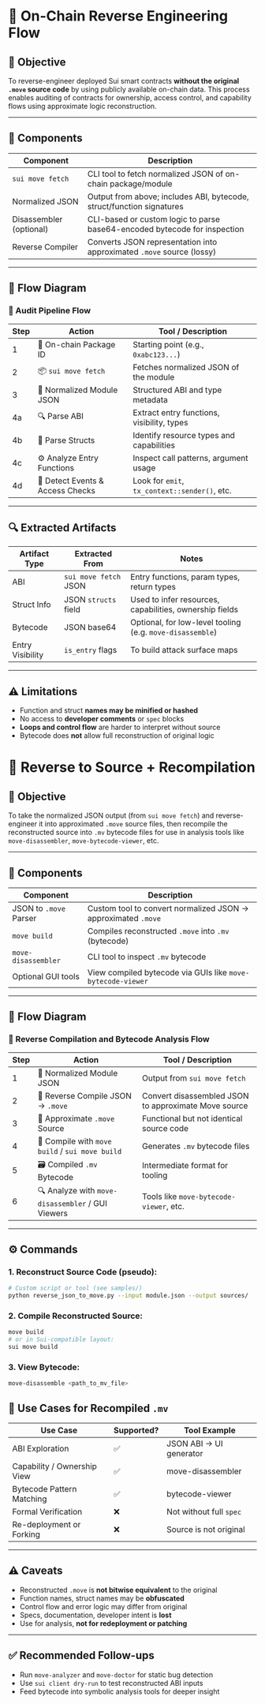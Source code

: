 # 🧠 On-Chain Reverse Engineering Flow

## 📌 Objective

To reverse-engineer deployed Sui smart contracts **without the original `.move` source code** by using publicly available on-chain data. This process enables auditing of contracts for ownership, access control, and capability flows using approximate logic reconstruction.

---

## 🧱 Components

| Component               | Description                                                               |
| ----------------------- | ------------------------------------------------------------------------- |
| `sui move fetch`        | CLI tool to fetch normalized JSON of on-chain package/module              |
| Normalized JSON         | Output from above; includes ABI, bytecode, struct/function signatures     |
| Disassembler (optional) | CLI-based or custom logic to parse base64-encoded bytecode for inspection |
| Reverse Compiler        | Converts JSON representation into approximated `.move` source (lossy)     |

---

## 🧩 Flow Diagram

### 🔄 Audit Pipeline Flow

| Step | Action                           | Tool / Description                            |
| ---- | -------------------------------- | --------------------------------------------- |
| 1    | 🔗 On-chain Package ID           | Starting point (e.g., `0xabc123...`)          |
| 2    | 📦 `sui move fetch`              | Fetches normalized JSON of the module         |
| 3    | 📄 Normalized Module JSON        | Structured ABI and type metadata              |
| 4a   | 🔍 Parse ABI                     | Extract entry functions, visibility, types    |
| 4b   | 🧱 Parse Structs                 | Identify resource types and capabilities      |
| 4c   | ⚙ Analyze Entry Functions        | Inspect call patterns, argument usage         |
| 4d   | 🧭 Detect Events & Access Checks | Look for `emit`, `tx_context::sender()`, etc. |

---

## 🔍 Extracted Artifacts

| Artifact Type    | Extracted From        | Notes                                                     |
| ---------------- | --------------------- | --------------------------------------------------------- |
| ABI              | `sui move fetch` JSON | Entry functions, param types, return types                |
| Struct Info      | JSON `structs` field  | Used to infer resources, capabilities, ownership fields   |
| Bytecode         | JSON base64           | Optional, for low-level tooling (e.g. `move-disassemble`) |
| Entry Visibility | `is_entry` flags      | To build attack surface maps                              |

---

## ⚠️ Limitations

- Function and struct **names may be minified or hashed**
- No access to **developer comments** or `spec` blocks
- **Loops and control flow** are harder to interpret without source
- Bytecode does **not** allow full reconstruction of original logic

# 🔄 Reverse to Source + Recompilation

## 📌 Objective

To take the normalized JSON output (from `sui move fetch`) and reverse-engineer it into approximated `.move` source files, then recompile the reconstructed source into `.mv` bytecode files for use in analysis tools like `move-disassembler`, `move-bytecode-viewer`, etc.

---

## 🧱 Components

| Component              | Description                                                   |
| ---------------------- | ------------------------------------------------------------- |
| JSON to `.move` Parser | Custom tool to convert normalized JSON → approximated `.move` |
| `move build`           | Compiles reconstructed `.move` into `.mv` (bytecode)          |
| `move-disassembler`    | CLI tool to inspect `.mv` bytecode                            |
| Optional GUI tools     | View compiled bytecode via GUIs like `move-bytecode-viewer`   |

---

## 🧩 Flow Diagram

### 🔁 Reverse Compilation and Bytecode Analysis Flow

| Step | Action                                            | Tool / Description                                   |
| ---- | ------------------------------------------------- | ---------------------------------------------------- |
| 1    | 📄 Normalized Module JSON                         | Output from `sui move fetch`                         |
| 2    | 🔁 Reverse Compile JSON → `.move`                 | Convert disassembled JSON to approximate Move source |
| 3    | 📝 Approximate `.move` Source                     | Functional but not identical source code             |
| 4    | 🧱 Compile with `move build` / `sui move build`   | Generates `.mv` bytecode files                       |
| 5    | 🗃️ Compiled `.mv` Bytecode                        | Intermediate format for tooling                      |
| 6    | 🔍 Analyze with `move-disassembler` / GUI Viewers | Tools like `move-bytecode-viewer`, etc.              |

---

## ⚙️ Commands

### 1. Reconstruct Source Code (pseudo):

```bash
# Custom script or tool (see samples/)
python reverse_json_to_move.py --input module.json --output sources/
```

### 2. Compile Reconstructed Source:

```bash
move build
# or in Sui-compatible layout:
sui move build
```

### 3. View Bytecode:

```bash
move-disassemble <path_to_mv_file>
```

## 🧪 Use Cases for Recompiled `.mv`

| Use Case                    | Supported? | Tool Example            |
| --------------------------- | ---------- | ----------------------- |
| ABI Exploration             | ✅         | JSON ABI → UI generator |
| Capability / Ownership View | ✅         | move-disassembler       |
| Bytecode Pattern Matching   | ✅         | bytecode-viewer         |
| Formal Verification         | ❌         | Not without full `spec` |
| Re-deployment or Forking    | ❌         | Source is not original  |

---

## ⚠️ Caveats

- Reconstructed `.move` is **not bitwise equivalent** to the original
- Function names, struct names may be **obfuscated**
- Control flow and error logic may differ from original
- Specs, documentation, developer intent is **lost**
- Use for analysis, **not for redeployment or patching**

---

## ✅ Recommended Follow-ups

- Run `move-analyzer` and `move-doctor` for static bug detection
- Use `sui client dry-run` to test reconstructed ABI inputs
- Feed bytecode into symbolic analysis tools for deeper insight

